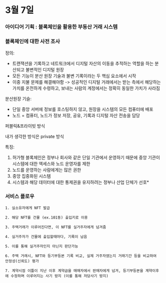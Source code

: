 # 3월 7일


### 아이디어 기획 : 블록체인을 활용한 부동산 거래 시스템


### 블록체인에 대한 사전 조사
정의:
- 트랜잭션을 기록하고 네트워크에서 디지털 자산의 이동을 추적하는 역할을 하는 분산되고 불변적인 디지털 원장
- 모든 기능이 분산 원장 기술과 불변 기록이라는 두 핵심 요소에서 시작
- 이중 지불 문제를 해결해야함 -> 성공적인 디지털 거래에서는 받는 측에서 해당하는 가치를 온전하게 수령하고, 보내는 사람의 계정에서는 정확히 동일한 가치가 사라짐

분산원장 기슬:
- 단일 중앙 서버에 정보를 호스팅하지 않고, 원장을 시스템의 모든 컴퓨터에 배포
- 노드 = 컴퓨터, 노드가 정보 저장, 공유, 기록과 디지털 자산 전송을 담당


퍼블릭&프라이빗 방식


내가 생각한 방식은 private 방식

특징:
1) 허가형 블록체인은 정부나 회사와 같은 단일 기관에서 운영하기 때문에 중앙 기관이 시스템에 대한 액세스와 노드 운영자를 제한
2) 노드를 운영하는 사람에게는 많은 권한
3) 중앙 집중화된 시스템
4) 시스템과 해당 데이터에 대한 통제권을 유지하려는 정부나 산업 단체가 선호*


### 서비스 플로우
```
1. 실소유자에게 NFT 발급 

2. 해당 NFT를 건물 (ex.101동) 출입키로 이용

3. 주택거래가 이루어진다면, 이 NFT를 실거주자에게 넘겨줌

4. 실거주자가 건물에 출입할때마다, 기록이 남음

5. 이를 통해 실거주자인지 아닌지 판단가능

6. 주택 거래시, NFT와 등기부등본 기록 비교, 실제 거주자였는지 거래기간 등을 비교하여 안정성(신뢰도) 평가

7. 계약시점 이틀이 지난 이후 계약금을 매매자에서 판매자에게 넘겨, 등기부등본을 계약이후에 수정하며 이루어지는 사기 방지 (이를 통해 저당사기 방지)

```



